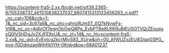 https://scontent-fra5-2.xx.fbcdn.net/v/t39.2365-6/155338737_461510838227037_8607415313123456263_n.pdf?_nc_cat=106&ccb=1-7&_nc_sid=3c67a6&_nc_ohc=qhnzRJmST_0Q7kNvwFs-VtR&_nc_oc=AdloOf7egnObOwQRPe_EvbPTBe8LKKRuBjEU0OTVQrZEoupsxQ0lVSHDgJv2XJFE8xU&_nc_zt=14&_nc_ht=scontent-fra5-2.xx&_nc_gid=EvEvtcg2kcrMlvS83_XUrw&oh=00_AfWUZxzEUjEDqpGSPG_pyq-fGDdmzagWjhfjb1YH-0Knbg&oe=68A01237